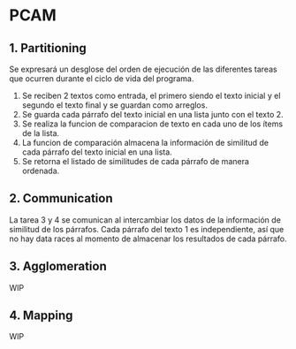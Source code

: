 # PCAM 

## 1. Partitioning
Se expresará un desglose del orden de ejecución de las diferentes tareas que ocurren durante el ciclo de vida del programa.

1. Se reciben 2 textos como entrada, el primero siendo el texto inicial y el segundo el texto final y se guardan como arreglos.
2. Se guarda cada párrafo del texto inicial en una lista junto con el texto 2. 
3. Se realiza la funcion de comparacion de texto en cada uno de los ítems de la lista.
4. La funcion de comparación almacena la información de similitud de cada párrafo del texto inicial en una lista.
5. Se retorna el listado de similitudes de cada párrafo de manera ordenada.

## 2. Communication

La tarea 3 y 4 se comunican al intercambiar los datos de la información de similitud de los párrafos. Cada párrafo del texto 1 es independiente, así que no hay data races al momento de almacenar los resultados de cada párrafo.

## 3. Agglomeration
WIP
## 4. Mapping
WIP
